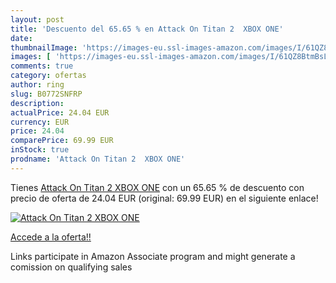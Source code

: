 ```yaml
---
layout: post
title: 'Descuento del 65.65 % en Attack On Titan 2  XBOX ONE'
date: 
thumbnailImage: 'https://images-eu.ssl-images-amazon.com/images/I/61QZ8BtmBsL._SL200_.jpg'
images: [ 'https://images-eu.ssl-images-amazon.com/images/I/61QZ8BtmBsL._SL200_.jpg' ]
comments: true
category: ofertas
author: ring
slug: B0772SNFRP
description:
actualPrice: 24.04 EUR
currency: EUR
price: 24.04
comparePrice: 69.99 EUR
inStock: true
prodname: 'Attack On Titan 2  XBOX ONE'
---
```


Tienes [Attack On Titan 2  XBOX ONE](https://www.amazon.es/dp/B0772SNFRP/?tag=tolees-21) con un 65.65 % de descuento con precio de oferta de 24.04 EUR (original: 69.99 EUR) en el siguiente enlace!

[![Attack On Titan 2  XBOX ONE](https://images-eu.ssl-images-amazon.com/images/I/61QZ8BtmBsL._SL200_.jpg)](https://www.amazon.es/dp/B0772SNFRP/?tag=tolees-21)

[Accede a la oferta!!](https://www.amazon.es/dp/B0772SNFRP/?tag=tolees-21)

Links participate in Amazon Associate program and might generate a comission on qualifying sales


